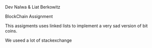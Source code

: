 Dev Nalwa & Liat Berkowitz

BlockChain Assignment

This assigments uses linked lists to implement a very sad version of bit
coins.

We useed a lot of stackexchange
